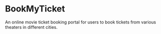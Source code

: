 # BookMyTicket
An online movie ticket booking portal for users to book tickets from various theaters in different cities.
